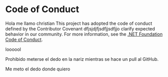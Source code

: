 # Code of Conduct
Hola me llamo christian
This project has adopted the code of conduct defined by the Contributor Covenant
dfjsjdjfjsdfjjsdfjjo clarify expected behavior in our community.
For more information, see the [.NET Foundation Code of Conduct](https://dotnetfoundation.org/code-of-conduct).


loooool

Prohibido meterse el dedo en la nariz mientras se hace un pull al GitHub.

Me meto el dedo donde quiero


